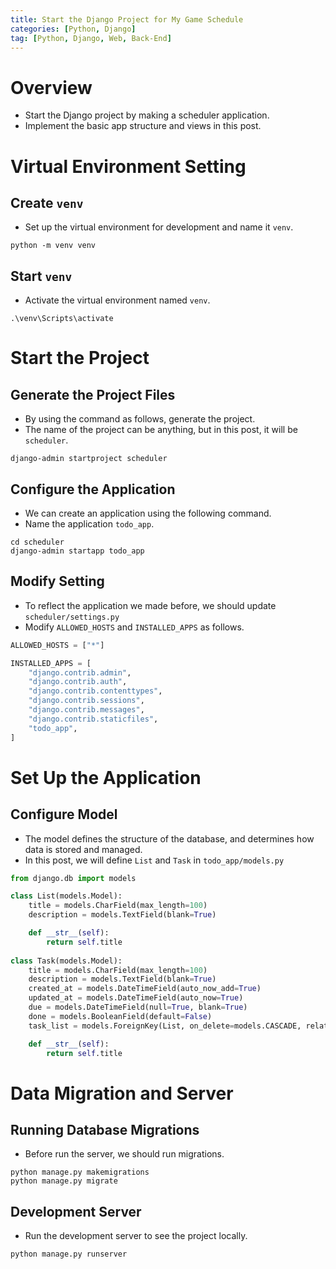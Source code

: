 ```yaml
---
title: Start the Django Project for My Game Schedule
categories: [Python, Django]
tag: [Python, Django, Web, Back-End]
---
```


# Overview
- Start the Django project by making a scheduler application.
- Implement the basic app structure and views in this post.

# Virtual Environment Setting

## Create `venv`
- Set up the virtual environment for development and name it `venv`.

```shell
python -m venv venv
```

## Start `venv`
- Activate the virtual environment named `venv`.

```shell
.\venv\Scripts\activate
```

# Start the Project

## Generate the Project Files
- By using the command as follows, generate the project.
- The name of the project can be anything, but in this post, it will be `scheduler`.

```shell
django-admin startproject scheduler
```

## Configure the Application
- We can create an application using the following command.
- Name the application `todo_app`.

```shell
cd scheduler
django-admin startapp todo_app
```

## Modify Setting
- To reflect the application we made before, we should update `scheduler/settings.py`
- Modify `ALLOWED_HOSTS` and `INSTALLED_APPS` as follows.

```python
ALLOWED_HOSTS = ["*"]

INSTALLED_APPS = [
    "django.contrib.admin",
    "django.contrib.auth",
    "django.contrib.contenttypes",
    "django.contrib.sessions",
    "django.contrib.messages",
    "django.contrib.staticfiles",
    "todo_app",
]
```

# Set Up the Application

## Configure Model
- The model defines the structure of the database, and determines how data is stored and managed.
- In this post, we will define `List` and `Task` in `todo_app/models.py` 

```python
from django.db import models

class List(models.Model):
    title = models.CharField(max_length=100)
    description = models.TextField(blank=True)

    def __str__(self):
        return self.title
    
class Task(models.Model):
    title = models.CharField(max_length=100)
    description = models.TextField(blank=True)
    created_at = models.DateTimeField(auto_now_add=True)
    updated_at = models.DateTimeField(auto_now=True)
    due = models.DateTimeField(null=True, blank=True)
    done = models.BooleanField(default=False)
    task_list = models.ForeignKey(List, on_delete=models.CASCADE, related_name="tasks")

    def __str__(self):
        return self.title
```

# Data Migration and Server

## Running Database Migrations
- Before run the server, we should run migrations.

```shell
python manage.py makemigrations
python manage.py migrate
```

## Development Server
- Run the development server to see the project locally.

```shell
python manage.py runserver
```